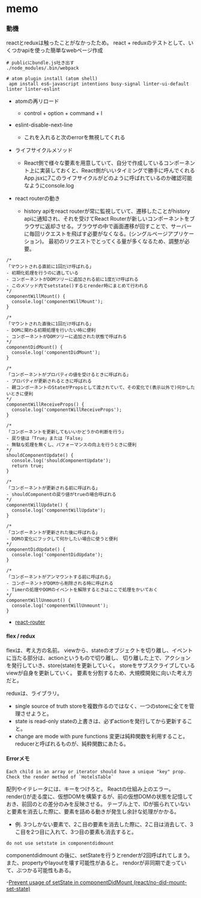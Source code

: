 memo
===

### 動機

reactとreduxは触ったことがなかったため。
react + reduxのテストとして、いくつかapiを使った簡単なwebページ作成


```
# publicにbundle.js吐き出す
./node_modules/.bin/webpack

# atom plugin install (atom shell)
 apm install es6-javascript intentions busy-signal linter-ui-default linter linter-eslint
```

- atomの再リロード
  - control + option + command + l

- eslint-disable-next-line
  - これを入れると次のerrorを無視してくれる

- ライフサイクルメソッド
  - React側で様々な要素を用意していて、自分で作成しているコンポーネント上に実装しておくと、React側がいいタイミングで勝手に呼んでくれる
    App.jsxに7このライフサイクルがどのように呼ばれているのか確認可能なようにconsole.log

- react routerの動き
  - history apiをreact routerが常に監視していて、遷移したことがhistory apiに通知され、それを受けてReact Routerが新しいコンポーネントをブラウザに返却させる。ブラウザの中で画面遷移が回すことで、サーバーに毎回リクエストを飛ばす必要がなくなる。(シングルページアプリケーション)。
  最初のリクエストでとってくる量が多くなるため、調整が必要。

```
/*
「マウントされる直前に1回だけ呼ばれる」
- 初期化処理を行うのに適している
- コンポーネントがDOMツリーに追加される前に1度だけ呼ばれる
- このメソッド内でsetstate()するとrender時にまとめて行われる
*/
componentWillMount() {
  console.log('componentWillMount');
}

/*
「マウントされた直後に1回だけ呼ばれる」
- DOMに関わる初期処理を行いたい時に便利
- コンポーネントがDOMツリーに追加された状態で呼ばれる
*/
componentDidMount() {
  console.log('componentDidMount');
}

/*
「コンポーネントがプロパティの値を受けるときに呼ばれる」
- プロパティが更新されるときに呼ばれる
- 親コンポーネントのStateがPropsとして渡されていて、その変化で(表示以外で)何かしたいときに便利
*/
componentWillReceiveProps() {
  console.log('componentWillReceiveProps');
}

/*
「コンポーネントを更新してもいいかどうかの判断を行う」
- 戻り値は「True」または「False」
- 無駄な処理を無くし、パフォーマンスの向上を行うときに便利
*/
shouldComponentUpdate() {
  console.log('shouldComponentUpdate');
  return true;
}

/*
「コンポーネントが更新される前に呼ばれる」
- shouldComponentの戻り値がtrueの場合呼ばれる
*/
componentWillUpdate() {
  console.log('componentWillUpdate');
}

/*
「コンポーネントが更新された後に呼ばれる」
- DOMの変化にフックして何かしたい場合に使うと便利
*/
componentDidUpdate() {
  console.log('componentDidUpdate');
}

/*
「コンポーネントがアンマウントする前に呼ばれる」
- コンポーネントがDOMから削除される時に呼ばれる
- Timerの処理やDOMのイベントを解除するときはここで処理をかいておく
*/
componentWillUnmount() {
  console.log('componentWillUnmount');
}

```

 - [react-router](https://reacttraining.com/react-router/web/guides/philosophy)

#### flex / redux

flexは、考え方の名前。
viewから、stateのオブジェクトを切り離し、イベントに当たる部分は、actionというもので切り離し、
切り離した上で、アクションを発行していき、store(state)を更新していく。
storeをサブスクライブしているviewが自身を更新していく。
要素を分割するため、大規模開発に向いた考え方だと。

reduxは、ライブラリ。
  - single source of truth
    storeを複数作るのではなく、一つのstoreに全てを管理させようと。
  - state is read-only
    stateの上書きは、必ずactionを発行してから更新すること。
  - change are mode with pure functions
    変更は純粋関数を利用すること。
    reducerと呼ばれるものが、純粋関数にあたる。

#### Errorメモ

```
Each child in an array or iterator should have a unique "key" prop. Check the render method of `HotelsTable`
```

配列やイテレータには、キーをつけろと。
Reactの仕組み上のエラー。
render()が走る度に、仮想DOMを構築するが、前の仮想DOMの状態を記憶しておき、前回のとの差分のみを反映させる。
テーブル上で、IDが振られていないと要素を消去した際に、要素を詰める動きが発生し余計な処理がかかる。

 - 例. 3つしかない要素で、2こ目の要素を消去した際に、2こ目は消去して、3こ目を2つ目に入れて、3つ目の要素も消去すると。


```
do not use setstate in componentdidmount
```
componentdidmount の後に、setStateを行うとrenderが2回呼ばれてしまう。
また、propertyやlayoutを壊す可能性があると。
rendorが非同期で走っていて、ぶつかる可能性もある。

 -[Prevent usage of setState in componentDidMount (react/no-did-mount-set-state)](https://github.com/yannickcr/eslint-plugin-react/blob/master/docs/rules/no-did-mount-set-state.md)
